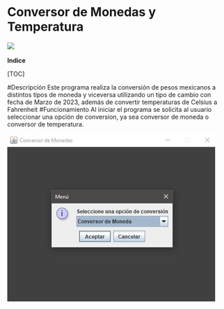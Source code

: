 # Conversor de Monedas y Temperatura

![](https://pandao.github.io/editor.md/images/logos/editormd-logo-180x180.png)

**Indice**

[TOC]

#Descripción
Este programa realiza la conversión de pesos mexicanos a distintos tipos de moneda y viceversa utilizando un tipo de cambio con fecha de Marzo de 2023, además de convertir temperaturas de Celsius a Fahrenheit
#Funcionamiento
Al iniciar el programa se solicita al usuario seleccionar una opción de conversion, ya sea conversor de moneda o conversor de temperatura.

![](https://github.com/ricardoramirezmora/prueba/blob/master/Men%C3%BA%20de%20inicio.jpg)


